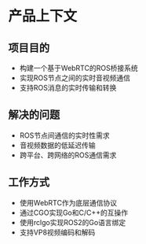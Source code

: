 # 产品上下文

## 项目目的
- 构建一个基于WebRTC的ROS桥接系统
- 实现ROS节点之间的实时音视频通信
- 支持ROS消息的实时传输和转换

## 解决的问题
- ROS节点间通信的实时性需求
- 音视频数据的低延迟传输
- 跨平台、跨网络的ROS通信需求

## 工作方式
- 使用WebRTC作为底层通信协议
- 通过CGO实现Go和C/C++的互操作
- 使用rclgo实现ROS2的Go语言绑定
- 支持VP8视频编码和解码 